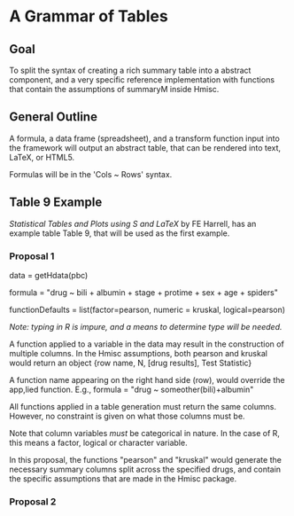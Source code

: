 A Grammar of Tables
===================

Goal
---------------------
To split the syntax of creating a rich summary table into a abstract component, and a very specific reference implementation with functions that contain the assumptions of summaryM inside Hmisc.


General Outline
-----------------
A formula, a data frame (spreadsheet), and a transform function input into the framework will output an abstract table, that can be rendered into text, LaTeX, or HTML5. 

Formulas will be in the 'Cols ~ Rows' syntax. 



Table 9 Example
-------------------
_Statistical Tables and Plots using S and LaTeX_ by FE Harrell, has an example table Table 9, that will be used as the first example.

### Proposal 1

data = getHdata(pbc)

formula = "drug ~ bili + albumin + stage + protime + sex + age + spiders"

functionDefaults = list(factor=pearson, numeric = kruskal, logical=pearson)

_Note: typing in R is impure, and a means to determine type will be needed._

A function applied to a variable in the data may result in the construction of multiple columns. In the Hmisc assumptions, both pearson and kruskal would return
an object {row name, N, [drug results], Test Statistic}

A function name appearing on the right hand side (row), would override the app,lied function. E.g., 
formula = "drug ~ someother(bili)+albumin"

All functions applied in a table generation must return the same columns. However, no constraint is given on what those columns must be.

Note that column variables *must* be categorical in nature. In the case of R, this means a factor, logical or character variable.

In this proposal, the functions "pearson" and "kruskal" would generate the necessary summary columns split across the specified drugs, and contain the specific assumptions that are made in the Hmisc package.


### Proposal 2

